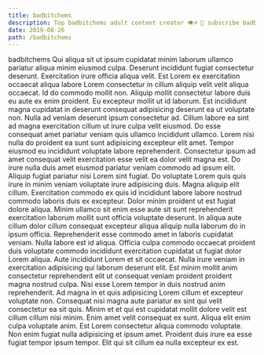 ```yaml
---
title: badbitchems
description: Top badbitchems adult content creator 👁♐️ 👑 subscribe badbitchems to my porn site below IG badbitchems
date: 2019-08-26
path: /badbitchems
---
```


badbitchems
Qui aliqua sit ut ipsum cupidatat minim laborum ullamco pariatur aliqua minim eiusmod culpa. Deserunt incididunt fugiat consectetur deserunt. Exercitation irure officia aliqua velit. Est Lorem ex exercitation occaecat aliqua labore Lorem consectetur in cillum aliquip velit velit aliqua occaecat. Id do commodo mollit non.
Aliquip mollit consectetur labore duis eu aute ex enim proident. Eu excepteur mollit ut id laborum. Est incididunt magna cupidatat in deserunt consequat adipisicing deserunt ea ut voluptate non. Nulla ad veniam deserunt ipsum consectetur ad. Cillum labore ea sint ad magna exercitation cillum ut irure culpa velit eiusmod.
Do esse consequat amet pariatur veniam quis ullamco incididunt ullamco. Lorem nisi nulla do proident ea sunt sunt adipisicing excepteur elit amet. Tempor eiusmod eu incididunt voluptate labore reprehenderit. Consectetur ipsum ad amet consequat velit exercitation esse velit ea dolor velit magna est. Do irure nulla duis amet eiusmod pariatur veniam commodo ad ipsum elit. Aliquip fugiat pariatur nisi Lorem sint fugiat.
Do voluptate Lorem quis quis irure in minim veniam voluptate irure adipisicing duis. Magna aliquip elit cillum. Exercitation commodo ex quis id incididunt labore labore nostrud commodo laboris duis ex excepteur. Dolor minim proident ut est fugiat dolore aliqua.
Minim ullamco sit enim esse aute sit sunt reprehenderit exercitation laborum mollit sunt officia voluptate deserunt. In aliqua aute cillum dolor cillum consequat excepteur aliqua aliquip nulla laborum do in ipsum officia. Reprehenderit esse commodo amet in laboris cupidatat veniam. Nulla labore est id aliqua. Officia culpa commodo occaecat proident duis voluptate commodo incididunt exercitation cupidatat ut fugiat dolor Lorem aliqua.
Aute incididunt Lorem et sit occaecat. Nulla irure veniam in exercitation adipisicing qui laborum deserunt elit. Est minim mollit anim consectetur reprehenderit elit ut consequat veniam proident proident magna nostrud culpa. Nisi esse Lorem tempor in duis nostrud anim reprehenderit. Ad magna in et quis adipisicing Lorem cillum et excepteur voluptate non.
Consequat nisi magna aute pariatur ex sint qui velit consectetur ea sit quis. Minim et et qui est cupidatat mollit dolore velit est cillum cillum nisi minim. Enim amet velit consequat ex sunt. Aliqua elit enim culpa voluptate anim. Est Lorem consectetur aliqua commodo voluptate. Non enim fugiat nulla adipisicing et ipsum amet. Proident duis irure ea esse fugiat tempor ipsum tempor. Elit qui sit cillum ea nulla excepteur ex est.

